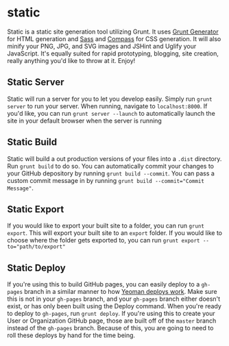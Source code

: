 # static

Static is a static site generation tool utilizing Grunt. It uses [Grunt Generator](https://github.com/clavery/grunt-generator) for HTML generation and [Sass](http://sass-lang.com) and [Compass](http://compass-style.org) for CSS generation. It will also minify your PNG, JPG, and SVG images and JSHint and Uglify your JavaScript. It's equally suited for rapid prototyping, blogging, site creation, really anything you'd like to throw at it. Enjoy! 

## Static Server

Static will run a server for you to let you develop easily. Simply run `grunt server` to run your server. When running, navigate to `localhost:8000`. If you'd like, you can run `grunt server --launch` to automatically launch the site in your default browser when the server is running

## Static Build

Static will build a out production versions of your files into a `.dist` directory. Run `grunt build` to do so. You can automatically commit your changes to your GitHub depository by running `grunt build --commit`. You can pass a custom commit message in by running `grunt build --commit="Commit Message"`.

## Static Export

If you would like to export your built site to a folder, you can run `grunt export`. This will export your built site to an `export` folder. If you would like to choose where the folder gets exported to, you can run `grunt export --to="path/to/export"`

## Static Deploy

If you're using this to build GitHub pages, you can easily deploy to a `gh-pages` branch in a similar manner to how [Yeoman deploys work](https://github.com/yeoman/yeoman/wiki/Deployment). Make sure this is not in your `gh-pages` branch, and your `gh-pages` branch either doesn't exist, or has only been built using the Deploy command. When you're ready to deploy to `gh-pages`, run `grunt deploy`. If you're using this to create your User or Organization GitHub page, those are built off of the `master` branch instead of the `gh-pages` branch. Because of this, you are going to need to roll these deploys by hand for the time being.
